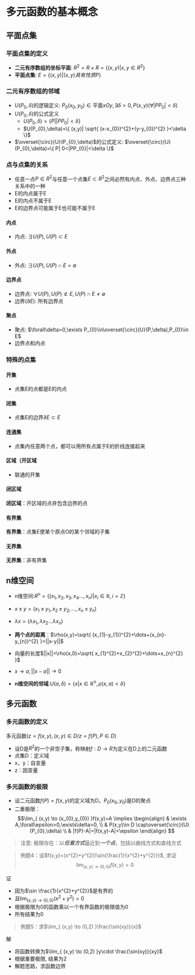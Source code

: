 # 多元函数的基本概念

## 平面点集

### 平面点集的定义

- **二元有序数组的坐标平面**: $R^{2}=R\times R=\{ (x,y)|x,y \in R^{2} \}$
- **平面点集**: $E=\{ (x,y)|(x,y)具有性质P\}$

### 二元有序数组的邻域

- $U(P_{0},\delta)$的逻辑定义: $P_{0}(x_{0},y_{0})\in \text{平面}xOy,\exists\delta>0,P(x,y)(\forall |PP_{0}|<\delta)$
- $U(P_{0},\delta)$的公式定义
  - $U(P_{0},\delta)=\{ P| |PP_{0}|<\delta \}$
  - $U(P_{0},\delta)=\{ (x,y)| \sqrt{ (x-x_{0})^{2}+(y-y_{0})^{2} }<\delta \}$
- $\overset{\circ}{U}(P_{0},\delta)$的公式定义:  $\overset{\circ}{U}(P_{0},\delta)=\{ P| 0<|PP_{0}|<\delta \}$

### 点与点集的关系

- 任意一点$P \in R^{2}$与任意一个点集$E \subset R^{2}$之间必然有内点、外点、边界点三种关系中的一种
- E的内点属于E
- E的内点不属于E
- E的边界点可能属于E也可能不属于E

#### 内点

- 内点: $\exists U(P),U(P)\subset E$

#### 外点

- 外点: $\exists U(P),U(P) \cap E=\emptyset$

#### 边界点

- 边界点: $\forall U(P),U(P) \not\subset E, U(P) \cap E\neq\emptyset$
- 边界($\partial E$): 所有边界点

#### 聚点

- 聚点: $\forall\delta>0,\exists P_{0}\in\overset{\circ}{U}(P,\delta),P_{0}\in  E$
- 边界点和内点

### 特殊的点集

#### 开集

- 点集E的点都是E的内点

#### 闭集

- 点集E的边界$\partial E\subset E$

#### 连通集

- 点集内任意两个点，都可以用所有点属于E的折线连接起来

#### 区域（开区域

- 联通的开集

#### 闭区域

**闭区域**：开区域的点并包含边界的点

#### 有界集

**有界集**：点集E使某个原点O的某个邻域的子集

#### 无界集

**无界集**：非有界集

## n维空间


- n维空间:$R^{n}=\{ (x_{1},x_{2},x_{3},x_{4}\dots,x_{n})|x_{i}\in \mathbb{R},i=\mathbb{Z} \}$

- $x\pm y=(x_{1}\pm y_{1},x_{2}\pm y_{2},\dots,x_{n}\pm y_{n})$
- $\lambda x=(\lambda x_{1},\lambda x_{2}\dots\lambda x_{n})$
- **两个点的距离**：$\rho(x,y)=\sqrt{ (x_{1}-y_{1})^{2}+\dots+(x_{n}-y_{n})^{2} }=||x-y||$
- 向量的长度$||x||=\rho(x,0)=\sqrt{ x_{1}^{2}+x_{2}^{2}+\dots+x_{n}^{2} }$

- $x\to a,||x-a||\to 0$
- **n维空间的邻域**:$U(a,\delta)=\{ x|x \in\mathbb{R}^{n},\rho(x,a)<\delta \}$

## 多元函数

### 多元函数的定义

多元函数($z=f(x,y),(x,y)\in D$/$z=f(P),P \in D$)
- 设D是$R^{2}$的一个非空子集，称映射$f:D\to R$为定义在D上的二元函数
- 点集D：定义域
- x，y：自变量
- z：因变量

### 多元函数的极限

- 设二元函数$f(P)=f(x,y)$的定义域为D，$P_{0}(x_{0},y_{0})$是D的聚点
- 二重极限：$$\lim_{ (x,y) \to (x_{0},y_{0}) }f(x,y)=A \implies
\begin{align}
 & \exists A,\forall\epsilon>0,\exists\delta>0, \\
 & P(x,y)\in D \cap\overset{\circ}{U}(P_{0},\delta) \\
 & |f(P)-A|=|f(x,y)-A|<\epsilon
\end{align}
$$

> 注意: 极限存在：以***任意方式***逼近到***一个点***，包括以曲线方式和直线方式

> 例题4：设$f(x,y)=(x^{2}+y^{2})\sin{\frac{1}{x^{2}+y^{2}}}$, 求证 $$\lim_{ (x,y) \to (0,0) } f(x,y)=0$$

证
- 因为$\sin \frac{1}{x^{2}+y^{2}}$是有界的
- 且$\lim_{ (x,y) \to (0,0) }(x^{2}+y^{2})=0$
- 根据极限为0的函数乘以一个有界函数的极限值为0
- 所有结果为0

> 例题5：求$\lim_{ (x,y) \to (0,2) }\frac{\sin(xy)}{x}$

解
- 将函数转换为$\lim_{ (x,y) \to (0,2) }y\cdot \frac{\sin(xy)}{xy}$
- 根据重要极限, 结果为2
- 解题思路，求函数边界